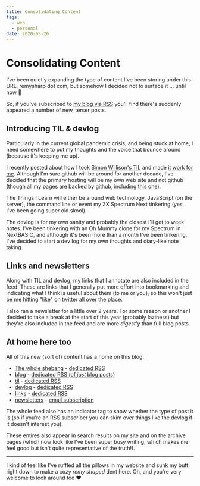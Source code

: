 ```yaml
---
title: Consolidating Content
tags:
  - web
  - personal
date: 2020-05-26
---
```


# Consolidating Content

I've been quietly expanding the type of content I've been storing under this URL, remysharp dot com, but somehow I decided not to surface it … until now 🎉

So, if you've subscribed to [my blog via RSS](/feed.xml) you'll find there's suddenly appeared a number of new, terser posts.

<!--more-->

## Introducing TIL & devlog

Particularly in the current global pandemic crisis, and being stuck at home, I need somewhere to put my thoughts and the voice that bounce around (because it's keeping me up).

I recently posted about how I took [Simon Willison's TIL](https://simonwillison.net/2020/Apr/20/self-rewriting-readme/) and made [it work for me](https://remysharp.com/2020/05/02/setting-up-simons-til). Although I'm sure github will be around for another decade, I've decided that the primary hosting will be my own web site and not github (though all my pages are backed by github, [including this one](https://github.com/remy/remysharp.com/blob/master/public/blog/consolidating-content.md)).

The Things I Learn will either be around web technology, JavaScript (on the server), the command line or event my ZX Spectrum Next tinkering (yes, I've been going super old skool).

The devlog is for my own sanity and probably the closest I'll get to week notes. I've been tinkering with an Oh Mummy clone for my Spectrum in NextBASIC, and although it's been more than a month I've been tinkering, I've decided to start a dev log for my own thoughts and diary-like note taking.

## Links and newsletters

Along with TIL and devlog, my links that I annotate are also included in the feed. These are links that I generally put more effort into bookmarking and indicating what I think is useful about them (to me or you), so this won't just be me hitting "like" on twitter all over the place.

I also ran a newsletter for a little over 2 years. For some reason or another I decided to take a break at the start of this year (probably laziness) but they're also included in the feed and are more _digest'y_ than full blog posts.

## At home here too

All of this new (sort of) content has a home on this blog:

- [The whole shebang](/archive) - [dedicated RSS](/feed.xml)
- [blog](/) - [dedicated RSS (of _just_ blog posts)](/blog.xml)
- [til](/til) - [dedicated RSS](/til.xml)
- [devlog](/devlog) - [dedicated RSS](/devlog.xml)
- [links](/links) - [dedicated RSS](/links.xml)
- [newsletters](https://remysharp.com/newsletters/#content) - [email subscription](/newsletters/)

The whole feed also has an indicator tag to show whether the type of post it is (so if you're an RSS subscriber you can skim over things like the devlog if it doesn't interest you).

These entires also appear in search results on my site and on the archive pages (which now look like I've been super busy writing, which makes me feel good but isn't quite representative of the truth!).

---

I kind of feel like I've ruffled all the pillows in my website and sunk my butt right down to make a cozy _remy shaped_ dent here. Oh, and you're very welcome to look around too ❤️
